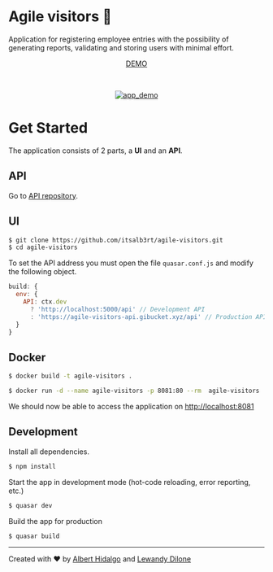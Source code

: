 # Agile visitors :memo:

Application for registering employee entries with the possibility of generating reports, validating and storing users with minimal effort.

<p align="center">
  <a href="https://agile-visitors.netlify.app/">DEMO</a>
</p>

<br/>

<p align="center">
  <a href="https://agile-visitors.netlify.app/">
    <img src="https://i.ibb.co/6wQrNVq/Screenshot-from-2020-10-05-09-10-34.png" alt="app_demo" />
  </a>
</p>

# Get Started

The application consists of 2 parts, a **UI** and an **API**.

## API

Go to [API repository](https://github.com/itsalb3rt/agile-visitors-api).

## UI

```bash
$ git clone https://github.com/itsalb3rt/agile-visitors.git
$ cd agile-visitors
```

To set the API address you must open the file `quasar.conf.js` and modify the following object.

```javascript
build: {
  env: {
    API: ctx.dev
      ? 'http://localhost:5000/api' // Development API
      : 'https://agile-visitors-api.gibucket.xyz/api' // Production API
  }
}
```

## Docker

```bash
$ docker build -t agile-visitors .
```

```bash
$ docker run -d --name agile-visitors -p 8081:80 --rm  agile-visitors
```

We should now be able to access the application on [http://localhost:8081](http://localhost:8081)

## Development

Install all dependencies.

```bash
$ npm install
```

Start the app in development mode (hot-code reloading, error reporting, etc.)
```bash
$ quasar dev
```

Build the app for production
```bash
$ quasar build
```

---

Created with :heart: by [Albert Hidalgo](https://github.com/itsalb3rt) and [Lewandy Dilone](https://github.com/lewandy)
